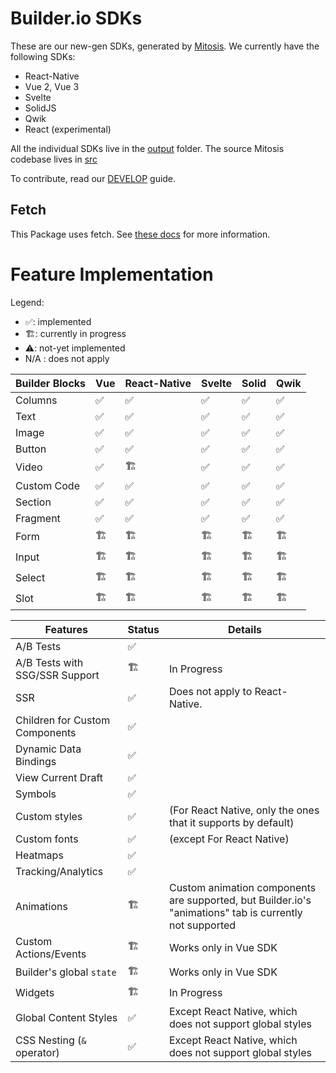 # Builder.io SDKs

These are our new-gen SDKs, generated by [Mitosis](https://github.com/BuilderIO/mitosis). We currently have the following SDKs:

- React-Native
- Vue 2, Vue 3
- Svelte
- SolidJS
- Qwik
- React (experimental)

All the individual SDKs live in the [output](./output/) folder. The source Mitosis codebase lives in [src](./src/)

To contribute, read our [DEVELOP](./DEVELOP.md) guide.

## Fetch

This Package uses fetch. See [these docs](https://github.com/BuilderIO/this-package-uses-fetch/blob/main/README.md) for more information.

# Feature Implementation

Legend:

- ✅: implemented
- 🏗: currently in progress
- ⚠️: not-yet implemented
- N/A : does not apply

| Builder Blocks | Vue | React-Native | Svelte | Solid | Qwik |
| -------------- | --- | ------------ | ------ | ----- | ---- |
| Columns        | ✅  | ✅           | ✅     | ✅    | ✅   |
| Text           | ✅  | ✅           | ✅     | ✅    | ✅   |
| Image          | ✅  | ✅           | ✅     | ✅    | ✅   |
| Button         | ✅  | ✅           | ✅     | ✅    | ✅   |
| Video          | ✅  | 🏗            | ✅     | ✅    | ✅   |
| Custom Code    | ✅  | ✅           | ✅     | ✅    | ✅   |
| Section        | ✅  | ✅           | ✅     | ✅    | ✅   |
| Fragment       | ✅  | ✅           | ✅     | ✅    | ✅   |
| Form           | 🏗   | 🏗            | 🏗      | 🏗     | 🏗    |
| Input          | 🏗   | 🏗            | 🏗      | 🏗     | 🏗    |
| Select         | 🏗   | 🏗            | 🏗      | 🏗     | 🏗    |
| Slot           | 🏗   | 🏗            | 🏗      | 🏗     | 🏗    |

| Features                       | Status | Details                                                                                                 |
| ------------------------------ | ------ | ------------------------------------------------------------------------------------------------------- |
| A/B Tests                      | ✅     |                                                                                                         |
| A/B Tests with SSG/SSR Support | 🏗      | In Progress                                                                                             |
| SSR                            | ✅     | Does not apply to React-Native.                                                                         |
| Children for Custom Components | ✅     |                                                                                                         |
| Dynamic Data Bindings          | ✅     |                                                                                                         |
| View Current Draft             | ✅     |                                                                                                         |
| Symbols                        | ✅     |                                                                                                         |
| Custom styles                  | ✅     | (For React Native, only the ones that it supports by default)                                           |
| Custom fonts                  | ✅     | (except For React Native)                                           |
| Heatmaps                       | ✅     |                                                                                                         |
| Tracking/Analytics             | ✅     |                                                                                                         |
| Animations                     | 🏗      | Custom animation components are supported, but Builder.io's "animations" tab is currently not supported |
| Custom Actions/Events          | 🏗      | Works only in Vue SDK                                                                                   |
| Builder's global `state`       | 🏗      | Works only in Vue SDK                                                                                   |
| Widgets                        | 🏗      | In Progress                                                                                             |
| Global Content Styles          | ✅     | Except React Native, which does not support global styles                                               |
| CSS Nesting (`&` operator)     | ✅     | Except React Native, which does not support global styles                                               |
